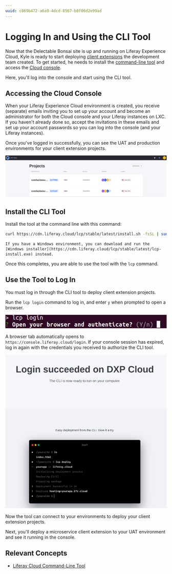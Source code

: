```yaml
---
uuid: c869b472-a6a9-4dcd-8567-b0f06d2e99ad
---
```


# Logging In and Using the CLI Tool

Now that the Delectable Bonsai site is up and running on Liferay Experience Cloud, Kyle is ready to start deploying [client extensions](https://learn.liferay.com/w/dxp/building-applications/client-extensions) the development team created. To get started, he needs to install the [command-line tool](https://learn.liferay.com/w/liferay-cloud/reference/command-line-tool) and access the [Cloud console](https://console.liferay.cloud).

Here, you'll log into the console and start using the CLI tool.

## Accessing the Cloud Console

When your Liferay Experience Cloud environment is created, you receive (separate) emails inviting you to set up your account and become an administrator for both the Cloud console and your Liferay instances on LXC. If you haven't already done so, accept the invitations in these emails and set up your account passwords so you can log into the console (and your Liferay instances).

Once you've logged in successfully, you can see the UAT and production environments for your client extension projects.

![Your UAT and production environments are available in the Cloud console for you to see your running client extensions.](./logging-in-and-using-the-cli-tool/images/01.png)

## Install the CLI Tool

Install the tool at the command line with this command:

```bash
curl https://cdn.liferay.cloud/lcp/stable/latest/install.sh -fsSL | sudo bash
```

```{note}
If you have a Windows environment, you can download and run the [Windows installer](https://cdn.liferay.cloud/lcp/stable/latest/lcp-install.exe) instead.
```

Once this completes, you are able to use the tool with the `lcp` command.

## Use the Tool to Log In

You must log in through the CLI tool to deploy client extension projects.

Run the `lcp login` command to log in, and enter `y` when prompted to open a browser.

![The CLI tool prompts you to log in via your browser.](./logging-in-and-using-the-cli-tool/images/02.png)

A browser tab automatically opens to `https://console.liferay.cloud/login`. If your console session has expired, log in again with the credentials you received to authorize the CLI tool.

![Once you're logged in, your CLI tool is authorized to access your environments in the console.](./logging-in-and-using-the-cli-tool/images/03.png)

Now the tool can connect to your environments to deploy your client extension projects.

Next, you'll deploy a microservice client extension to your UAT environment and see it running in the console.

## Relevant Concepts

* [Liferay Cloud Command-Line Tool](https://learn.liferay.com/w/liferay-cloud/reference/command-line-tool)
